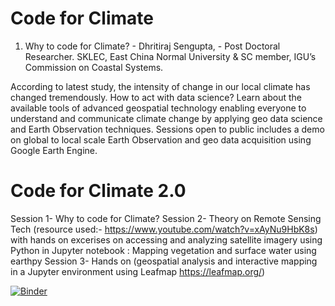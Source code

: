 # Code for Climate

1.	Why to code for Climate? - Dhritiraj Sengupta, - Post Doctoral Researcher. SKLEC, East China Normal University & SC member, IGU’s Commission on Coastal Systems. 

According to latest study, the intensity of change in our local climate has changed tremendously. How to act with data science? Learn about the available tools of advanced geospatial technology enabling everyone to understand and communicate climate change by applying geo data science and Earth Observation techniques. Sessions open to public includes a demo on global to local scale Earth Observation and geo data acquisition using Google Earth Engine.

# Code for Climate 2.0

Session 1- Why to code for Climate? 
Session 2- Theory on Remote Sensing Tech (resource used:- https://www.youtube.com/watch?v=xAyNu9HbK8s) with hands on excerises on accessing and analyzing satellite imagery using Python in Jupyter notebook : Mapping vegetation and surface water using earthpy
Session 3- Hands on (geospatial analysis and interactive mapping in a Jupyter environment using Leafmap https://leafmap.org/)


[![Binder](https://mybinder.org/badge_logo.svg)](https://mybinder.org/v2/gh/dhritirajsen/code_for_climate/main?filepath=Earthpy_1.ipynb)
